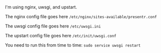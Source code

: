 I'm using nginx, uwsgi, and upstart.

The nginx config file goes here `/etc/nginx/sites-available/presentr.conf`

The uwsgi config file goes here `/etc/uwsgi.ini`

The upstart config file goes here `/etc/init/uwsgi.conf`

You need to run this from time to time: `sudo service uwsgi restart`

